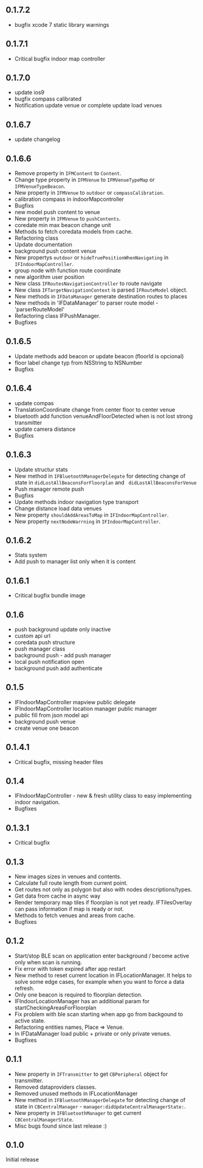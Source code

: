 ## 0.1.7.2

- bugfix xcode 7 static library warnings

## 0.1.7.1

- Critical bugfix indoor map controller 

## 0.1.7.0

- update ios9
- bugfix compass calibrated
- Notification update venue or complete update load venues

## 0.1.6.7

- update changelog

## 0.1.6.6

- Remove property in `IFMContent` to `Content`.
- Change type property in `IFMVenue` to `IFMVenueTypeMap` or `IFMVenueTypeBeacon`.
- New property in `IFMVenue` to `outdoor` or `compassCalibration`.
- calibration compass in indoorMapcontroller
- Bugfixs
- new model push content to venue
- New property in `IFMVenue` to `pushContents`.
- coredate min max beacon change unit
- Methods to fetch coredata models from cache.
- Refactoring class
- Update documentation
- background push content venue
- New propertys `outdoor` or `hideTruePositionWhenNavigating` in `IFIndoorMapController`.
- group node with function route coordinate
- new algorithm user position
- New class `IFRoutesNavigationController` to route navigate
- New class `IFTargetNavigationContext` is parsed `IFRouteModel` object. 
- New methods in `IFDataManager` generate destination routes to places
- New methods in 'IFDataManager' to parser route model - 'parserRouteModel'
- Refactoring class IFPushManager.
- Bugfixes

## 0.1.6.5

- Update methods add beacon or update beacon (floorId is opcional)
- floor label change typ from NSString to NSNumber
- Bugfixs

## 0.1.6.4

- update compas
- TranslationCoordinate change from center floor to center venue
- bluetooth add function venueAndFloorDetected when is not lost strong transmitter
- update camera distance
- Bugfixs

## 0.1.6.3

- Update structur stats
- New method in `IFBluetoothManagerDelegate` for detecting change of state in `didLostAllBeaconsForFloorplan` and ` didLostAllBeaconsForVenue`
- Push manager remote push
- Bugfixs
- Update methods indoor navigation type transport
- Change distance load data venues
- New property `shouldAddAreasToMap` in `IFIndoorMapController`.
- New property `nextNodeWarrning` in `IFIndoorMapController`.

## 0.1.6.2

- Stats system
- Add push to manager list only when it is content

## 0.1.6.1

- Critical bugfix bundle image

## 0.1.6

- push background update only inactive
- custom api url
- coredata push structure
- push manager class
- background push - add push manager
- local push notification open
- background push add authenticate

## 0.1.5

- IFIndoorMapController mapview public delegate
- IFIndoorMapController location manager public manager
- public fill from json model api
- background push venue
- create venue one beacon

## 0.1.4.1

- Critical bugfix, missing header files

## 0.1.4

- IFIndoorMapController -  new & fresh utility class to easy implementing indoor navigation. 
- Bugfixes

## 0.1.3.1

- Critical bugfix

## 0.1.3

- New images sizes in venues and contents.
- Calculate full route length from current point.
- Get routes not only as polygon but also with nodes descriptions/types.
- Get data from cache in async way
- Render temporary map tiles if floorplan is not yet ready. IFTilesOverlay can pass information if map is ready or not.   
- Methods to fetch venues and areas from cache.
- Bugfixes
  
## 0.1.2

- Start/stop BLE scan on application enter background / become active only when scan is running.
- Fix error with token expired after app restart
- New method to reset current location in IFLocationManager. It helps to solve some edge cases, for example when you want to force a data refresh.
- Only one beacon is required to floorplan detection. 
- IFIndoorLocationManager has an additional param for startCheckingAreasForFloorplan
- Fix problem with ble scan starting when app go from backgound to active state.
- Refactoring entities names, Place => Venue.
- In IFDataManager load public + private or only private venues.  
- Bugfixes 

## 0.1.1 

- New property in `IFTransmitter` to get `CBPeripheral` object for transmitter. 
- Removed dataproviders classes. 
- Removed unused methods in IFLocationManager
- New method in `IFBluetoothManagerDelegate` for detecting change of state in `CBCentralManager` - `manager:didUpdateCentralManagerState:`. 
- New property in `IFBluetoothManager` to get current `CBCentralManagerState`.
- Misc bugs found since last release :)

## 0.1.0 

Initial release
